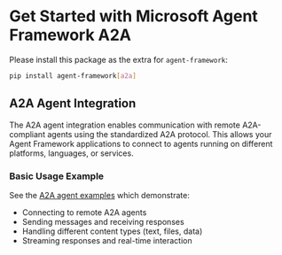 # Get Started with Microsoft Agent Framework A2A

Please install this package as the extra for `agent-framework`:

```bash
pip install agent-framework[a2a]
```

## A2A Agent Integration

The A2A agent integration enables communication with remote A2A-compliant agents using the standardized A2A protocol. This allows your Agent Framework applications to connect to agents running on different platforms, languages, or services.

### Basic Usage Example

See the [A2A agent examples](https://github.com/microsoft/agent-framework/tree/main/python/samples/getting_started/agents/a2a/) which demonstrate:

- Connecting to remote A2A agents
- Sending messages and receiving responses
- Handling different content types (text, files, data)
- Streaming responses and real-time interaction

